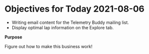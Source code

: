 # Objectives for Today 2021-08-06

- Writing email content for the Telemetry Buddy mailing list.
- Display optimal lap information on the Explore tab.

**Purpose**

Figure out how to make this business work!
